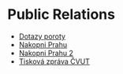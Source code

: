 # Public Relations
* [Dotazy poroty](https://docs.google.com/document/d/1c3oBpp92Brhg-dJGw3xI1zImvDzWFTWG4TCxB0UIkb0/edit)
* [Nakopni Prahu](https://docs.google.com/document/d/14HRSJ-v9sdrOVFigai-y7sP1aTXCG9w16XZ0nkFXY5M/edit)
* [Nakopni Prahu 2](https://docs.google.com/document/d/1AQwWf-gCbRertVL9SWr\_W9VSZ9Cr7xdlNzOcVXzO6v4/edit)
* [Tisková zpráva ČVUT](https://docs.google.com/document/d/1INadNkQz2niorY1WRsqgJAgfqgtoOUMm/edit)
